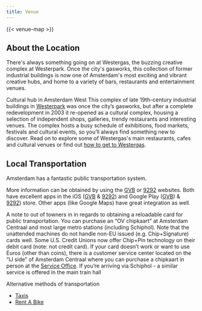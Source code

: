 ```yaml
---
title: Venue
---
```


{{< venue-map >}}

## About the Location

There's always something going on at Westergas, the buzzing creative complex at Westerpark. Once the city's gasworks, this collection of former industrial buildings is now one of Amsterdam's most exciting and vibrant creative hubs, and home to a variety of bars, restaurants and entertainment venues.

Cultural hub in Amsterdam West 
This complex of late 19th-century industrial buildings in [Westerpark](https://www.iamsterdam.com/en/about-amsterdam/amsterdam-neighbourhoods/westerpark) was once the city’s gasworks, but after a complete redevelopment in 2003 it re-opened as a cultural complex, housing a selection of independent shops, galleries, trendy restaurants and interesting venues. The complex hosts a busy schedule of exhibitions, food markets, festivals and cultural events, so you’ll always find something new to discover. Read on to explore some of Westergas's main restaurants, cafes and cultural venues or find out [how to get to Westergas](https://www.iamsterdam.com/en/see-and-do/whats-on/clubbing-nightlife-amsterdam/dance-clubs/westergas).

## Local Transportation

Amsterdam has a fantastic public transportation system.

More information can be obtained by using the [GVB](http://en.gvb.nl/) or [9292](http://9292.nl/en) websites. Both have excellent apps in the iOS ([GVB](https://itunes.apple.com/nl/app/gvb/id370393784) & [9292](https://itunes.apple.com/nl/app/9292/id556557690)) and Google Play ([GVB](https://play.google.com/store/apps/details?id=nl.moopmobility.gvb&hl=en)) & [9292](https://play.google.com/store/apps/details?id=nl.negentwee&hl=en)) store. Other apps (like Google Maps) have great integration as well.

A note to out of towners in in regards to obtaining a reloadable card for public transportation.
You can purchase an “OV chipkaart” at Amsterdam Centraal and most large metro stations (including Schiphol). Note that the unattended machines do not handle non-EU issued (e.g. Chip+Signature) cards well. Some U.S. Credit Unions now offer Chip+Pin technology on their debit card (note: not credit card). If your card doesn’t work or want to use Euros (other than coins), there is a customer service center located on the “IJ side” of Amsterdam Centraal where you can purchase a chipkaart in person at the [Service Office](https://www.nsinternational.nl/en/tickets-services/opening-hours-ticket-and-service-shops). If you’re arriving via Schiphol - a similar service is offered in the main train hall

Alternative methods of transportation

- [Taxis](http://www.iamsterdam.com/en/visiting/plan-your-trip/getting-around/taxis)
- [Rent A Bike](http://www.iamsterdam.com/en/visiting/plan-your-trip/getting-around/rental/bike-hire)
